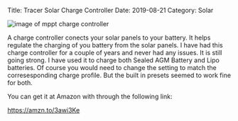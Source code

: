 Title: Tracer Solar Charge Controller
Date: 2019-08-21
Category: Solar

![image of mppt charge controller](https://api.pcloud.com/getpubthumb?code=XZDrm8XZNUmR9h3sxTkOn0IVkKNWoYW6QK9y&linkpassword=undefined&size=840x630&crop=0&type=auto)

A charge controller conects your solar panels to your battery.  It helps regulate the charging of you battery from the solar panels.  I have had this charge controller for a couple of years and never had any issues.  It is still going strong.  I have used it to charge both Sealed AGM Battery and Lipo batteries.  Of course you  would need to change the setting to match the corresesponding charge profile.  But the built in presets seemed to work fine for both.

You can get it at Amazon with through the following link:

https://amzn.to/3awi3Ke